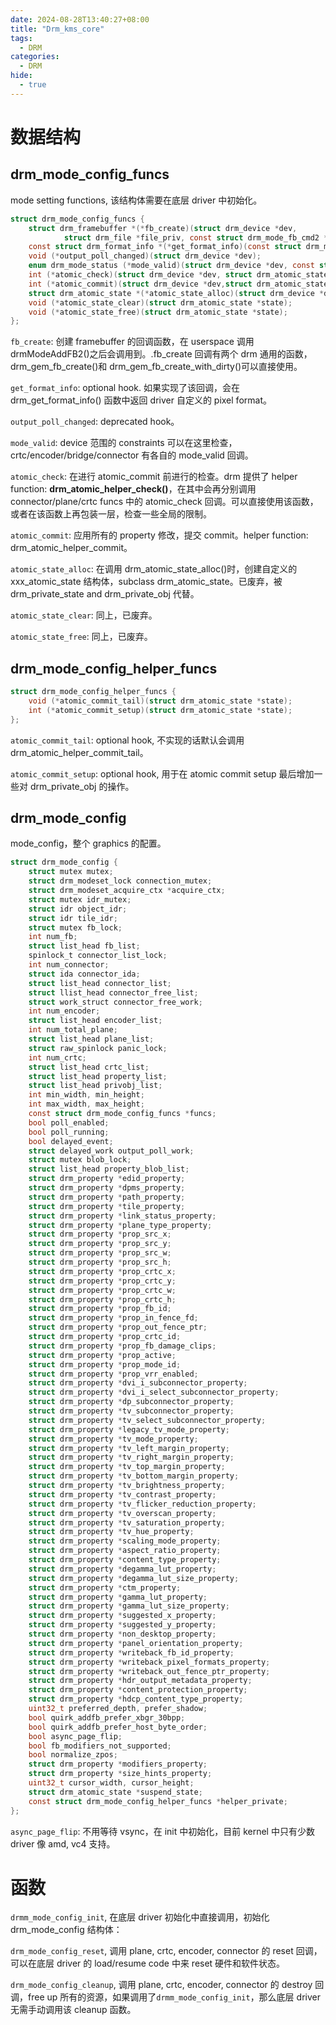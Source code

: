 ```yaml
---
date: 2024-08-28T13:40:27+08:00
title: "Drm_kms_core"
tags:
  - DRM
categories:
  - DRM
hide:
  - true
---
```


# 数据结构

## drm_mode_config_funcs

mode setting functions, 该结构体需要在底层 driver 中初始化。

```c
struct drm_mode_config_funcs {
    struct drm_framebuffer *(*fb_create)(struct drm_device *dev,
    		struct drm_file *file_priv, const struct drm_mode_fb_cmd2 *mode_cmd);
    const struct drm_format_info *(*get_format_info)(const struct drm_mode_fb_cmd2 *mode_cmd);
    void (*output_poll_changed)(struct drm_device *dev);
    enum drm_mode_status (*mode_valid)(struct drm_device *dev, const struct drm_display_mode *mode);
    int (*atomic_check)(struct drm_device *dev, struct drm_atomic_state *state);
    int (*atomic_commit)(struct drm_device *dev,struct drm_atomic_state *state, bool nonblock);
    struct drm_atomic_state *(*atomic_state_alloc)(struct drm_device *dev);
    void (*atomic_state_clear)(struct drm_atomic_state *state);
    void (*atomic_state_free)(struct drm_atomic_state *state);
};
```

`fb_create`: 创建 framebuffer 的回调函数，在 userspace 调用 drmModeAddFB2()之后会调用到。.fb_create 回调有两个 drm 通用的函数，drm_gem_fb_create()和 drm_gem_fb_create_with_dirty()可以直接使用。

`get_format_info`: optional hook. 如果实现了该回调，会在 drm_get_format_info() 函数中返回 driver 自定义的 pixel format。

`output_poll_changed`: deprecated hook。

`mode_valid`: device 范围的 constraints 可以在这里检查，crtc/encoder/bridge/connector 有各自的 mode_valid 回调。

`atomic_check`: 在进行 atomic_commit 前进行的检查。drm 提供了 helper function: **drm_atomic_helper_check()**，在其中会再分别调用 connector/plane/crtc funcs 中的 atomic_check 回调。可以直接使用该函数，或者在该函数上再包装一层，检查一些全局的限制。

`atomic_commit`: 应用所有的 property 修改，提交 commit。helper function: drm_atomic_helper_commit。

`atomic_state_alloc`: 在调用 drm_atomic_state_alloc()时，创建自定义的 xxx_atomic_state 结构体，subclass drm_atomic_state。已废弃，被 drm_private_state and drm_private_obj 代替。

`atomic_state_clear`: 同上，已废弃。

`atomic_state_free`: 同上，已废弃。

## drm_mode_config_helper_funcs

```c
struct drm_mode_config_helper_funcs {
	void (*atomic_commit_tail)(struct drm_atomic_state *state);
	int (*atomic_commit_setup)(struct drm_atomic_state *state);
};
```

`atomic_commit_tail`: optional hook, 不实现的话默认会调用 drm_atomic_helper_commit_tail。

`atomic_commit_setup`: optional hook, 用于在 atomic commit setup 最后增加一些对 drm_private_obj 的操作。

## drm_mode_config

mode_config，整个 graphics 的配置。

```c
struct drm_mode_config {
    struct mutex mutex;
    struct drm_modeset_lock connection_mutex;
    struct drm_modeset_acquire_ctx *acquire_ctx;
    struct mutex idr_mutex;
    struct idr object_idr;
    struct idr tile_idr;
    struct mutex fb_lock;
    int num_fb;
    struct list_head fb_list;
    spinlock_t connector_list_lock;
    int num_connector;
    struct ida connector_ida;
    struct list_head connector_list;
    struct llist_head connector_free_list;
    struct work_struct connector_free_work;
    int num_encoder;
    struct list_head encoder_list;
    int num_total_plane;
    struct list_head plane_list;
    struct raw_spinlock panic_lock;
    int num_crtc;
    struct list_head crtc_list;
    struct list_head property_list;
    struct list_head privobj_list;
    int min_width, min_height;
    int max_width, max_height;
    const struct drm_mode_config_funcs *funcs;
    bool poll_enabled;
    bool poll_running;
    bool delayed_event;
    struct delayed_work output_poll_work;
    struct mutex blob_lock;
    struct list_head property_blob_list;
    struct drm_property *edid_property;
    struct drm_property *dpms_property;
    struct drm_property *path_property;
    struct drm_property *tile_property;
    struct drm_property *link_status_property;
    struct drm_property *plane_type_property;
    struct drm_property *prop_src_x;
    struct drm_property *prop_src_y;
    struct drm_property *prop_src_w;
    struct drm_property *prop_src_h;
    struct drm_property *prop_crtc_x;
    struct drm_property *prop_crtc_y;
    struct drm_property *prop_crtc_w;
    struct drm_property *prop_crtc_h;
    struct drm_property *prop_fb_id;
    struct drm_property *prop_in_fence_fd;
    struct drm_property *prop_out_fence_ptr;
    struct drm_property *prop_crtc_id;
    struct drm_property *prop_fb_damage_clips;
    struct drm_property *prop_active;
    struct drm_property *prop_mode_id;
    struct drm_property *prop_vrr_enabled;
    struct drm_property *dvi_i_subconnector_property;
    struct drm_property *dvi_i_select_subconnector_property;
    struct drm_property *dp_subconnector_property;
    struct drm_property *tv_subconnector_property;
    struct drm_property *tv_select_subconnector_property;
    struct drm_property *legacy_tv_mode_property;
    struct drm_property *tv_mode_property;
    struct drm_property *tv_left_margin_property;
    struct drm_property *tv_right_margin_property;
    struct drm_property *tv_top_margin_property;
    struct drm_property *tv_bottom_margin_property;
    struct drm_property *tv_brightness_property;
    struct drm_property *tv_contrast_property;
    struct drm_property *tv_flicker_reduction_property;
    struct drm_property *tv_overscan_property;
    struct drm_property *tv_saturation_property;
    struct drm_property *tv_hue_property;
    struct drm_property *scaling_mode_property;
    struct drm_property *aspect_ratio_property;
    struct drm_property *content_type_property;
    struct drm_property *degamma_lut_property;
    struct drm_property *degamma_lut_size_property;
    struct drm_property *ctm_property;
    struct drm_property *gamma_lut_property;
    struct drm_property *gamma_lut_size_property;
    struct drm_property *suggested_x_property;
    struct drm_property *suggested_y_property;
    struct drm_property *non_desktop_property;
    struct drm_property *panel_orientation_property;
    struct drm_property *writeback_fb_id_property;
    struct drm_property *writeback_pixel_formats_property;
    struct drm_property *writeback_out_fence_ptr_property;
    struct drm_property *hdr_output_metadata_property;
    struct drm_property *content_protection_property;
    struct drm_property *hdcp_content_type_property;
    uint32_t preferred_depth, prefer_shadow;
    bool quirk_addfb_prefer_xbgr_30bpp;
    bool quirk_addfb_prefer_host_byte_order;
    bool async_page_flip;
    bool fb_modifiers_not_supported;
    bool normalize_zpos;
    struct drm_property *modifiers_property;
    struct drm_property *size_hints_property;
    uint32_t cursor_width, cursor_height;
    struct drm_atomic_state *suspend_state;
    const struct drm_mode_config_helper_funcs *helper_private;
};
```

`async_page_flip`: 不用等待 vsync，在 init 中初始化，目前 kernel 中只有少数 driver 像 amd, vc4 支持。

# 函数

`drmm_mode_config_init`, 在底层 driver 初始化中直接调用，初始化 drm_mode_config 结构体：

`drm_mode_config_reset`, 调用 plane, crtc, encoder, connector 的 reset 回调，可以在底层 driver 的 load/resume code 中来 reset 硬件和软件状态。

`drm_mode_config_cleanup`, 调用 plane, crtc, encoder, connector 的 destroy 回调，free up 所有的资源，如果调用了`drmm_mode_config_init`，那么底层 driver 无需手动调用该 cleanup 函数。
